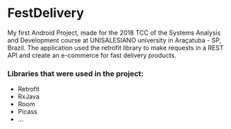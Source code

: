 # FestDelivery

My first Android Project, made for the 2018 TCC of the Systems Analysis and Development course at UNISALESIANO university in Araçatuba - SP, Brazil.
The application used the retrofit library to make requests in a REST API and create an e-commerce for fast delivery products.

### Libraries that were used in the project:
 - Retrofit
 - RxJava
 - Room
 - Picass
 - ...
